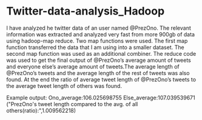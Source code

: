 # Twitter-data-analysis_Hadoop
I have analyzed he twitter data of an user named @PrezOno. The relevant information was extracted and analyzed very fast from more 900gb of data using hadoop-map reduce.
Two map functions were used. The first map function transferred the data that I am using into a smaller dataset. The second map function was used as an additional combiner. The reduce code was used to get the final output of @PrezOno’s average amount of tweets and everyone else’s average amount of tweets.The average length of @PrezOno’s tweets  and the average length of the rest of tweets was also found. At the end the ratio of average tweet length of @PrezOno’s tweets to the average tweet length of others was found.

Example output:
Ono_average:106.025698755 
Else_average:107.039539671
("PrezOno's tweet length compared to the avg. of all others(ratio):",1.009562218)
